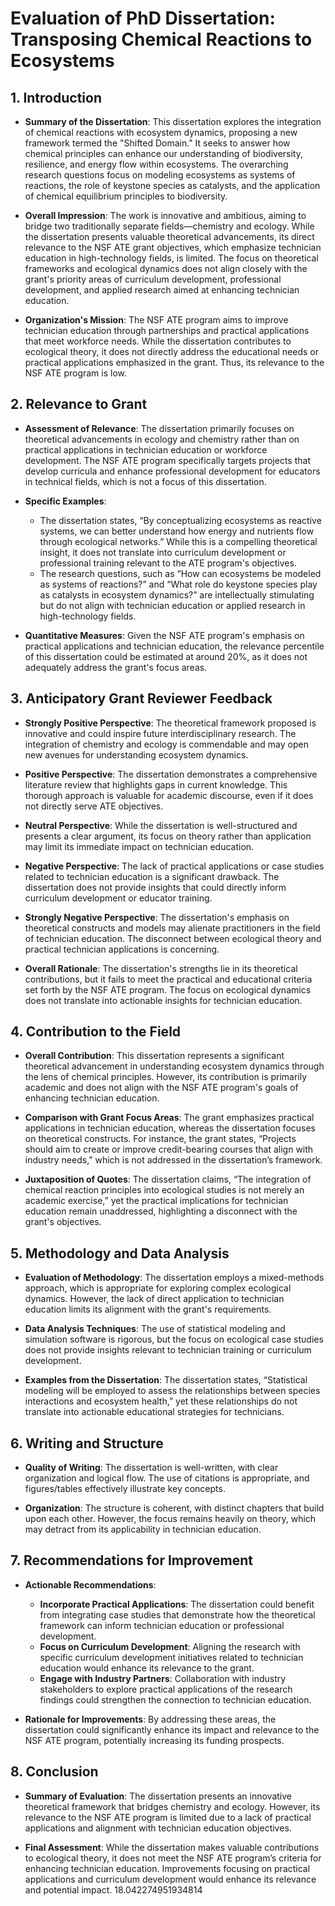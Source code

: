 # Evaluation of PhD Dissertation: Transposing Chemical Reactions to Ecosystems

## 1. Introduction
- **Summary of the Dissertation**: This dissertation explores the integration of chemical reactions with ecosystem dynamics, proposing a new framework termed the "Shifted Domain." It seeks to answer how chemical principles can enhance our understanding of biodiversity, resilience, and energy flow within ecosystems. The overarching research questions focus on modeling ecosystems as systems of reactions, the role of keystone species as catalysts, and the application of chemical equilibrium principles to biodiversity.
  
- **Overall Impression**: The work is innovative and ambitious, aiming to bridge two traditionally separate fields—chemistry and ecology. While the dissertation presents valuable theoretical advancements, its direct relevance to the NSF ATE grant objectives, which emphasize technician education in high-technology fields, is limited. The focus on theoretical frameworks and ecological dynamics does not align closely with the grant's priority areas of curriculum development, professional development, and applied research aimed at enhancing technician education.

- **Organization's Mission**: The NSF ATE program aims to improve technician education through partnerships and practical applications that meet workforce needs. While the dissertation contributes to ecological theory, it does not directly address the educational needs or practical applications emphasized in the grant. Thus, its relevance to the NSF ATE program is low.

## 2. Relevance to Grant
- **Assessment of Relevance**: The dissertation primarily focuses on theoretical advancements in ecology and chemistry rather than on practical applications in technician education or workforce development. The NSF ATE program specifically targets projects that develop curricula and enhance professional development for educators in technical fields, which is not a focus of this dissertation.

- **Specific Examples**: 
  - The dissertation states, “By conceptualizing ecosystems as reactive systems, we can better understand how energy and nutrients flow through ecological networks.” While this is a compelling theoretical insight, it does not translate into curriculum development or professional training relevant to the ATE program's objectives.
  - The research questions, such as “How can ecosystems be modeled as systems of reactions?” and “What role do keystone species play as catalysts in ecosystem dynamics?” are intellectually stimulating but do not align with technician education or applied research in high-technology fields.

- **Quantitative Measures**: Given the NSF ATE program's emphasis on practical applications and technician education, the relevance percentile of this dissertation could be estimated at around 20%, as it does not adequately address the grant's focus areas.

## 3. Anticipatory Grant Reviewer Feedback
- **Strongly Positive Perspective**: The theoretical framework proposed is innovative and could inspire future interdisciplinary research. The integration of chemistry and ecology is commendable and may open new avenues for understanding ecosystem dynamics.

- **Positive Perspective**: The dissertation demonstrates a comprehensive literature review that highlights gaps in current knowledge. This thorough approach is valuable for academic discourse, even if it does not directly serve ATE objectives.

- **Neutral Perspective**: While the dissertation is well-structured and presents a clear argument, its focus on theory rather than application may limit its immediate impact on technician education.

- **Negative Perspective**: The lack of practical applications or case studies related to technician education is a significant drawback. The dissertation does not provide insights that could directly inform curriculum development or educator training.

- **Strongly Negative Perspective**: The dissertation's emphasis on theoretical constructs and models may alienate practitioners in the field of technician education. The disconnect between ecological theory and practical technician applications is concerning.

- **Overall Rationale**: The dissertation's strengths lie in its theoretical contributions, but it fails to meet the practical and educational criteria set forth by the NSF ATE program. The focus on ecological dynamics does not translate into actionable insights for technician education.

## 4. Contribution to the Field
- **Overall Contribution**: This dissertation represents a significant theoretical advancement in understanding ecosystem dynamics through the lens of chemical principles. However, its contribution is primarily academic and does not align with the NSF ATE program's goals of enhancing technician education.

- **Comparison with Grant Focus Areas**: The grant emphasizes practical applications in technician education, whereas the dissertation focuses on theoretical constructs. For instance, the grant states, “Projects should aim to create or improve credit-bearing courses that align with industry needs,” which is not addressed in the dissertation’s framework.

- **Juxtaposition of Quotes**: The dissertation claims, “The integration of chemical reaction principles into ecological studies is not merely an academic exercise,” yet the practical implications for technician education remain unaddressed, highlighting a disconnect with the grant's objectives.

## 5. Methodology and Data Analysis
- **Evaluation of Methodology**: The dissertation employs a mixed-methods approach, which is appropriate for exploring complex ecological dynamics. However, the lack of direct application to technician education limits its alignment with the grant's requirements.

- **Data Analysis Techniques**: The use of statistical modeling and simulation software is rigorous, but the focus on ecological case studies does not provide insights relevant to technician training or curriculum development.

- **Examples from the Dissertation**: The dissertation states, “Statistical modeling will be employed to assess the relationships between species interactions and ecosystem health,” yet these relationships do not translate into actionable educational strategies for technicians.

## 6. Writing and Structure
- **Quality of Writing**: The dissertation is well-written, with clear organization and logical flow. The use of citations is appropriate, and figures/tables effectively illustrate key concepts.

- **Organization**: The structure is coherent, with distinct chapters that build upon each other. However, the focus remains heavily on theory, which may detract from its applicability in technician education.

## 7. Recommendations for Improvement
- **Actionable Recommendations**:
  - **Incorporate Practical Applications**: The dissertation could benefit from integrating case studies that demonstrate how the theoretical framework can inform technician education or professional development.
  - **Focus on Curriculum Development**: Aligning the research with specific curriculum development initiatives related to technician education would enhance its relevance to the grant.
  - **Engage with Industry Partners**: Collaboration with industry stakeholders to explore practical applications of the research findings could strengthen the connection to technician education.

- **Rationale for Improvements**: By addressing these areas, the dissertation could significantly enhance its impact and relevance to the NSF ATE program, potentially increasing its funding prospects.

## 8. Conclusion
- **Summary of Evaluation**: The dissertation presents an innovative theoretical framework that bridges chemistry and ecology. However, its relevance to the NSF ATE program is limited due to a lack of practical applications and alignment with technician education objectives.

- **Final Assessment**: While the dissertation makes valuable contributions to ecological theory, it does not meet the NSF ATE program’s criteria for enhancing technician education. Improvements focusing on practical applications and curriculum development would enhance its relevance and potential impact. 18.042274951934814